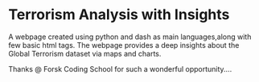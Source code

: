# Terrorism Analysis with Insights

A webpage created using python and dash as main languages,along with few basic html tags.
The webpage provides a deep insights about the Global Terrorism dataset via maps and charts.

Thanks @ Forsk Coding School for such a wonderful opportunity....
